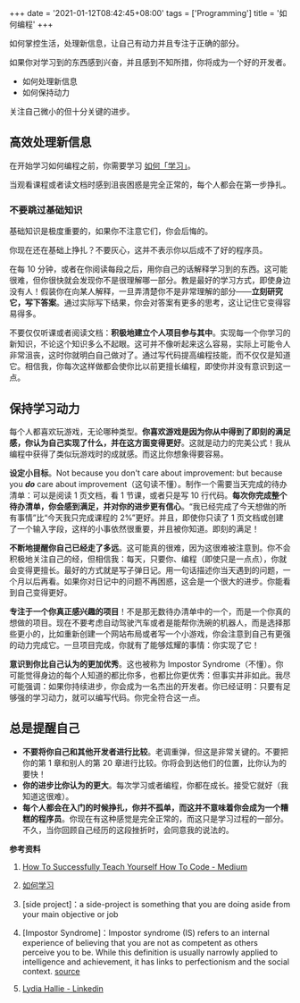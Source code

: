 +++
date = '2021-01-12T08:42:45+08:00'
tags = ['Programming']
title = '如何编程'
+++

如何掌控生活，处理新信息，让自己有动力并且专注于正确的部分。

如果你对学习到的东西感到兴奋，并且感到不知所措，你将成为一个好的开发者。

- 如何处理新信息
- 如何保持动力

关注自己微小的但十分关键的进步。

## 高效处理新信息

在开始学习如何编程之前，你需要学习 [如何「学习」](/posts/how-to-study/)。

当观看课程或者读文档时感到沮丧困惑是完全正常的，每个人都会在第一步挣扎。

### 不要跳过基础知识

基础知识是极度重要的，如果你不注意它们，你会后悔的。

你现在还在基础上挣扎？不要灰心，这并不表示你以后成不了好的程序员。

在每 10 分钟，或者在你阅读每段之后，用你自己的话解释学习到的东西。这可能很难，但你很快就会发现你不是很理解哪一部分。教是最好的学习方式，即使身边没有人！假装你在向某人解释，一旦弄清楚你不是非常理解的部分——**立刻研究它，写下答案**。通过实际写下结果，你会对答案有更多的思考，这让记住它变得容易得多。

不要仅仅听课或者阅读文档：**积极地建立个人项目参与其中**。实现每一个你学习的新知识，不论这个知识多么不起眼。这可并不像听起来这么容易，实际上可能令人非常沮丧，这时你就明白自己做对了。通过写代码提高编程技能，而不仅仅是知道它。相信我，你每次这样做都会使你比以前更擅长编程，即使你并没有意识到这一点。

## 保持学习动力

每个人都喜欢玩游戏，无论哪种类型。**你喜欢游戏是因为你从中得到了即刻的满足感，你认为自己实现了什么，并在这方面变得更好**。这就是动力的完美公式！我从编程中获得了类似玩游戏时的成就感。而这比你想象得要容易。

**设定小目标**。Not because you don't care about improvement: but because you ***do*** care about improvement（这句读不懂）。制作一个需要当天完成的待办清单：可以是阅读 1 页文档，看 1 节课，或者只是写 10 行代码。**每次你完成整个待办清单，你会感到满足，并对你的进步更有信心**。“我已经完成了今天想做的所有事情”比“今天我只完成课程的 2%”更好。并且，即使你只读了 1 页文档或创建了一个输入字段，这样的小事依然很重要，并且被你知道。即刻的满足！

**不断地提醒你自己已经走了多远**。这可能真的很难，因为这很难被注意到。你不会积极地关注自己的经，但相信我：每天，只要你、编程（即使只是一点点），你就会变得更擅长。最好的方式就是写子弹日记。用一句话描述你当天遇到的问题，一个月以后再看。如果你对日记中的问题不再困惑，这会是一个很大的进步。你能看到自己变得更好。

**专注于一个你真正感兴趣的项目**！不是那无数待办清单中的一个，而是一个你真的想做的项目。现在不要考虑自动驾驶汽车或者是能帮你洗碗的机器人，而是选择那些更小的，比如重新创建一个网站布局或者写一个小游戏，你会注意到自己有更强的动力完成它。一旦项目完成，你就有了能够炫耀的事情：你实现了它！

**意识到你比自己认为的更加优秀**。这也被称为 Impostor Syndrome（不懂）。你可能觉得身边的每个人知道的都比你多，也都比你更优秀：但事实并非如此。我尽可能强调：如果你持续进步，你会成为一名杰出的开发者。你已经证明：只要有足够强的学习动力，就可以编写代码。你完全符合这一点。

## 总是提醒自己

- **不要将你自己和其他开发者进行比较**。老调重弹，但这是非常关键的。不要把你的第 1 章和别人的第 20 章进行比较。你将会到达他们的位置，比你认为的要快！
- **你的进步比你认为的更大**。每次学习或者编程，你都在成长。接受它就好（我知道这很难）。
- **每个人都会在入门的时候挣扎，你并不孤单，而这并不意味着你会成为一个糟糕的程序员**。你现在有这种感觉是完全正常的，而这只是学习过程的一部分。不久，当你回顾自己经历的这段挫折时，会同意我的说法的。

**参考资料**

1. [How To Successfully Teach Yourself How To Code - Medium](https://medium.com/free-code-camp/successfully-teaching-yourself-how-to-code-f6aac23db44a)

2. [如何学习](/posts/how-to-study/)

3. [side project]：a side-project is something that you are doing aside from your main objective or job

4. [Impostor Syndrome]：Impostor syndrome (IS) refers to an internal experience of believing that you are not as competent as others perceive you to be. While this definition is usually narrowly applied to intelligence and achievement, it has links to perfectionism and the social context. [source](https://www.verywellmind.com/imposter-syndrome-and-social-anxiety-disorder-4156469)

5. [Lydia Hallie - Linkedin](https://www.linkedin.com/in/lydia-hallie/)
